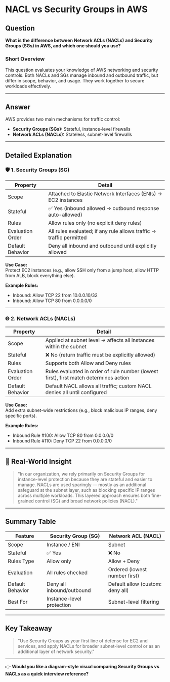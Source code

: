 # NACL vs Security Groups in AWS

## Question

**What is the difference between Network ACLs (NACLs) and Security Groups (SGs) in AWS, and which one should you use?**

### Short Overview

This question evaluates your knowledge of AWS networking and security controls. Both NACLs and SGs manage inbound and outbound traffic, but differ in scope, behavior, and usage. They work together to secure workloads effectively.

---

## Answer

AWS provides two main mechanisms for traffic control:

- **Security Groups (SGs):** Stateful, instance-level firewalls
- **Network ACLs (NACLs):** Stateless, subnet-level firewalls

---

## Detailed Explanation

### 🛡️ 1. Security Groups (SG)

| Property          | Detail                                                                                  |
|-------------------|-----------------------------------------------------------------------------------------|
| Scope             | Attached to Elastic Network Interfaces (ENIs) → EC2 instances                          |
| Stateful          | ✅ Yes (inbound allowed → outbound response auto-allowed)                              |
| Rules             | Allow rules only (no explicit deny rules)                                              |
| Evaluation Order   | All rules evaluated; if any rule allows traffic → traffic permitted                    |
| Default Behavior   | Deny all inbound and outbound until explicitly allowed                                 |

**Use Case:**  
Protect EC2 instances (e.g., allow SSH only from a jump host, allow HTTP from ALB, block everything else).

**Example Rules:**  
- Inbound: Allow TCP 22 from 10.0.0.10/32  
- Inbound: Allow TCP 80 from 0.0.0.0/0  

---

### 🌐 2. Network ACLs (NACLs)

| Property          | Detail                                                                                      |
|-------------------|---------------------------------------------------------------------------------------------|
| Scope             | Applied at subnet level → affects all instances within the subnet                           |
| Stateful          | ❌ No (return traffic must be explicitly allowed)                                          |
| Rules             | Supports both Allow and Deny rules                                                         |
| Evaluation Order   | Rules evaluated in order of rule number (lowest first), first match determines action      |
| Default Behavior   | Default NACL allows all traffic; custom NACL denies all until configured                    |

**Use Case:**  
Add extra subnet-wide restrictions (e.g., block malicious IP ranges, deny specific ports).

**Example Rules:**  
- Inbound Rule #100: Allow TCP 80 from 0.0.0.0/0  
- Inbound Rule #110: Deny TCP 22 from 0.0.0.0/0  

---

## 🧠 Real-World Insight

> "In our organization, we rely primarily on Security Groups for instance-level protection because they are stateful and easier to manage. NACLs are used sparingly — mostly as an additional safeguard at the subnet layer, such as blocking specific IP ranges across multiple workloads. This layered approach ensures both fine-grained control (SG) and broad network policies (NACL)."

---

## Summary Table

| Feature         | Security Group (SG)    | Network ACL (NACL)          |
|-----------------|-----------------------|-----------------------------|
| Scope           | Instance / ENI        | Subnet                      |
| Stateful        | ✅ Yes                | ❌ No                      |
| Rules Type      | Allow only            | Allow + Deny                |
| Evaluation      | All rules checked     | Ordered (lowest number first)|
| Default Behavior| Deny all inbound/outbound | Default allow (custom: deny all) |
| Best For        | Instance-level protection | Subnet-level filtering       |

---

## Key Takeaway

> "Use Security Groups as your first line of defense for EC2 and services, and apply NACLs for broader subnet-level control or as an additional layer of network security."

---

👉 **Would you like a diagram-style visual comparing Security Groups vs NACLs as a quick interview reference?**

